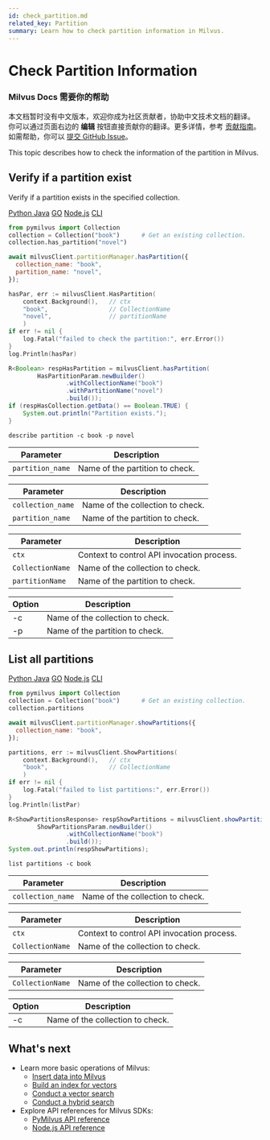 ```yaml
---
id: check_partition.md
related_key: Partition
summary: Learn how to check partition information in Milvus.
---
```


# Check Partition Information

<div class="alert note">
<h3>Milvus Docs 需要你的帮助</h3>
本文档暂时没有中文版本，欢迎你成为社区贡献者，协助中文技术文档的翻译。<br>
你可以通过页面右边的 <b>编辑</b> 按钮直接贡献你的翻译。更多详情，参考 <a href="https://github.com/milvus-io/milvus-docs/blob/v2.0.0/CONTRIBUTING.md">贡献指南</a>。如需帮助，你可以 <a href="https://github.com/milvus-io/milvus-docs/issues/new/choose">提交 GitHub Issue</a>。
</div>


This topic describes how to check the information of the partition in Milvus.

## Verify if a partition exist

Verify if a partition exists in the specified collection.

<div class="multipleCode">
  <a href="?python">Python </a>
  <a href="?java">Java</a>
  <a href="?go">GO</a>
  <a href="?javascript">Node.js</a>
  <a href="?cli">CLI</a>
</div>


```python
from pymilvus import Collection
collection = Collection("book")      # Get an existing collection.
collection.has_partition("novel")
```

```javascript
await milvusClient.partitionManager.hasPartition({
  collection_name: "book",
  partition_name: "novel",
});
```

```go
hasPar, err := milvusClient.HasPartition(
    context.Background(),   // ctx
    "book",                 // CollectionName
    "novel",                // partitionName
    )
if err != nil {
    log.Fatal("failed to check the partition:", err.Error())
}
log.Println(hasPar)
```

```java
R<Boolean> respHasPartition = milvusClient.hasPartition(
        HasPartitionParam.newBuilder()
                .withCollectionName("book")
                .withPartitionName("novel")
                .build());
if (respHasCollection.getData() == Boolean.TRUE) {
    System.out.println("Partition exists.");
}
```

```cli
describe partition -c book -p novel
```

<table class="language-python">
	<thead>
        <tr>
            <th>Parameter</th>
            <th>Description</th>
        </tr>
	</thead>
	<tbody>
        <tr>
            <td><code>partition_name</code></td>
            <td>Name of the partition to check.</td>
        </tr>
	</tbody>
</table>


<table class="language-javascript">
	<thead>
        <tr>
            <th>Parameter</th>
            <th>Description</th>
        </tr>
	</thead>
	<tbody>
        <tr>
            <td><code>collection_name</code></td>
            <td>Name of the collection to check.</td>
        </tr>
        <tr>
            <td><code>partition_name</code></td>
            <td>Name of the partition to check.</td>
        </tr>
	</tbody>
</table>

<table class="language-go">
	<thead>
    <tr>
        <th>Parameter</th>
        <th>Description</th>
    </tr>
	</thead>
	<tbody>
    <tr>
        <td><code>ctx</code></td>
        <td>Context to control API invocation process.</td>
    </tr>
    <tr>
        <td><code>CollectionName</code></td>
        <td>Name of the collection to check.</td>
    </tr>
    <tr>
        <td><code>partitionName</code></td>
        <td>Name of the partition to check.</td>
    </tr>
  </tbody>
</table>

<table class="language-cli">
    <thead>
        <tr>
            <th>Option</th>
            <th>Description</th>
        </tr>
    </thead>
    <tbody>
        <tr>
            <td>-c</td>
            <td>Name of the collection to check.</td>
        </tr>
        <tr>
            <td>-p</td>
            <td>Name of the partition to check.</td>
        </tr>
    </tbody>
</table>


## List all partitions

<div class="multipleCode">
  <a href="?python">Python </a>
  <a href="?java">Java</a>
  <a href="?go">GO</a>
  <a href="?javascript">Node.js</a>
  <a href="?cli">CLI</a>
</div>


```python
from pymilvus import Collection
collection = Collection("book")      # Get an existing collection.
collection.partitions
```

```javascript
await milvusClient.partitionManager.showPartitions({
  collection_name: "book",
});
```

```go
partitions, err := milvusClient.ShowPartitions(
    context.Background(),   // ctx
    "book",                 // CollectionName
    )
if err != nil {
    log.Fatal("failed to list partitions:", err.Error())
}
log.Println(listPar)
```

```java
R<ShowPartitionsResponse> respShowPartitions = milvusClient.showPartitions(
        ShowPartitionsParam.newBuilder()
                .withCollectionName("book")
                .build());
System.out.println(respShowPartitions);
```

```cli
list partitions -c book
```

<table class="language-javascript">
	<thead>
        <tr>
            <th>Parameter</th>
            <th>Description</th>
        </tr>
	</thead>
	<tbody>
        <tr>
            <td><code>collection_name</code></td>
            <td>Name of the collection to check.</td>
        </tr>
	</tbody>
</table>

<table class="language-go">
	<thead>
    <tr>
        <th>Parameter</th>
        <th>Description</th>
    </tr>
	</thead>
	<tbody>
    <tr>
        <td><code>ctx</code></td>
        <td>Context to control API invocation process.</td>
    </tr>
    <tr>
        <td><code>CollectionName</code></td>
        <td>Name of the collection to check.</td>
    </tr>
  </tbody>
</table>

<table class="language-java">
	<thead>
    <tr>
        <th>Parameter</th>
        <th>Description</th>
    </tr>
	</thead>
	<tbody>
    <tr>
        <td><code>CollectionName</code></td>
        <td>Name of the collection to check.</td>
    </tr>
  </tbody>
</table>

<table class="language-cli">
    <thead>
        <tr>
            <th>Option</th>
            <th>Description</th>
        </tr>
    </thead>
    <tbody>
        <tr>
            <td>-c</td>
            <td>Name of the collection to check.</td>
        </tr>
    </tbody>
</table>


## What's next

- Learn more basic operations of Milvus:
  - [Insert data into Milvus](insert_data.md)
  - [Build an index for vectors](build_index.md)
  - [Conduct a vector search](search.md)
  - [Conduct a hybrid search](hybridsearch.md)
- Explore API references for Milvus SDKs:
  - [PyMilvus API reference](/api-reference/pymilvus/v2.0.0/tutorial.html)
  - [Node.js API reference](/api-reference/node/v2.0.0/tutorial.html)

